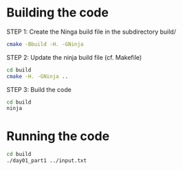 # Building the code

STEP 1: Create the Ninga build file in the subdirectory build/

```bash
cmake -Bbuild -H. -GNinja
```

STEP 2: Update the ninja build file (cf. Makefile)

```bash
cd build
cmake -H. -GNinja ..
```

STEP 3: Build the code

```bash
cd build
ninja
```

# Running the code

```bash
cd build
./day01_part1 ../input.txt
```
